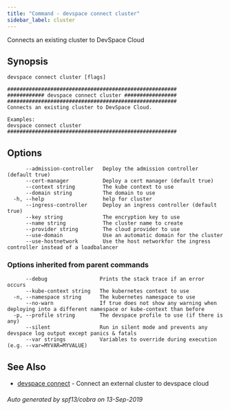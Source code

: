 ```yaml
---
title: "Command - devspace connect cluster"
sidebar_label: cluster
---
```



Connects an existing cluster to DevSpace Cloud

## Synopsis


```
devspace connect cluster [flags]
```

```
#######################################################
############ devspace connect cluster #################
#######################################################
Connects an existing cluster to DevSpace Cloud.

Examples:
devspace connect cluster 
#######################################################
```
## Options

```
      --admission-controller   Deploy the admission controller (default true)
      --cert-manager           Deploy a cert manager (default true)
      --context string         The kube context to use
      --domain string          The domain to use
  -h, --help                   help for cluster
      --ingress-controller     Deploy an ingress controller (default true)
      --key string             The encryption key to use
      --name string            The cluster name to create
      --provider string        The cloud provider to use
      --use-domain             Use an automatic domain for the cluster
      --use-hostnetwork        Use the host networkfor the ingress controller instead of a loadbalancer
```

### Options inherited from parent commands

```
      --debug                 Prints the stack trace if an error occurs
      --kube-context string   The kubernetes context to use
  -n, --namespace string      The kubernetes namespace to use
      --no-warn               If true does not show any warning when deploying into a different namespace or kube-context than before
  -p, --profile string        The devspace profile to use (if there is any)
      --silent                Run in silent mode and prevents any devspace log output except panics & fatals
      --var strings           Variables to override during execution (e.g. --var=MYVAR=MYVALUE)
```

## See Also

* [devspace connect](/docs/cli/commands/devspace_connect)	 - Connect an external cluster to devspace cloud

###### Auto generated by spf13/cobra on 13-Sep-2019
